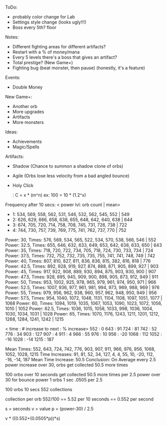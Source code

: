 ToDo: 
- probably color change for Lab
- Settings style change (looks ugly!!!)
- Boss every 5th? floor

Notes: 
- Different fighting areas for different artifacts?
- Restart with a % of money/mana
- Every 5 levels there's a boss that gives an artifact?
- Total prestige? (New Game+)
- Fighting bug (beat monster, then pause) (honestly, it's a feature)


Events:
- Double Money

New Game+:
- Another orb
- More upgrades
- Artifacts
- More monsters 

Ideas: 
- Achievements
- Magic/Spells

Artifacts: 
- Shadow (Chance to summon a shadow clone of orbs)
- Agile (Orbs lose less velocity from a bad angled bounce)
- Holy Click

  : C = x * (m^n)
ex: 100 = 10 * (1.2^x)



Frequency after 10 secs: < power lvl: orb count | mean>
- 1: 534, 569, 558, 562, 531, 546, 532, 562, 545, 552 | 549
- 2: 626, 629, 666, 658, 638, 655, 648, 642, 640, 638 | 644
- 3: 674, 705, 720, 714, 758, 708, 745, 731, 726, 738 | 722
- 4: 744, 730, 757, 739, 769, 775, 741, 762, 737, 770 | 752

Power: 30,   Times: 576, 569, 534, 565, 522, 534, 570, 538, 566, 546          | 552
Power: 32.5, Times: 655, 646, 632, 633, 649, 653, 642, 638, 633, 650          | 643
Power: 35,   Times: 718, 720, 722, 734, 705, 718, 724, 730, 733, 734          | 724
Power: 37.5, Times: 732, 752, 732, 735, 735, 755, 741, 741, 748, 749          | 742
Power: 40,   Times: 807, 810, 827, 811, 836, 836, 815, 382, 816, 818          | 776
Power: 42.5, Times: 892, 928, 919, 927, 874, 888, 871, 905, 899, 927          | 903
Power: 45,   Times: 917, 922, 908, 889, 930, 894, 875, 903, 930, 900          | 907
Power: 47.5, Times: 928, 895, 945, 909, 900, 898, 905, 873, 912, 949          | 911
Power: 50, Times: 953, 1002, 925, 978, 965, 979, 961, 974, 950, 971           | 966
Power: 52.5, Times: 1007, 936, 977, 961, 981, 994, 973, 969, 988, 969         | 976
Power: 55, Times: 979, 956, 962, 938, 960, 957, 962, 948, 950, 949            | 956
Power: 57.5, Times: 954, 1040, 1072, 1048, 1131, 1104, 1108, 1097, 1051, 1077 | 1068
Power: 60, Times: 1094, 1019, 1035, 1067, 1053, 1090, 1023, 1072, 1056, 1010  | 1052
Power: 62.5, Times: 1036, 1015, 1058, 1033, 998, 1036, 1004, 1030, 1034, 1031 | 1028
Power: 65, Times: 1070, 1176, 1243, 1211, 1201, 1212, 1268, 1284, 1241, 1242  | 1215

< time : # increase to next : % increase>
 552 : 0
 643 : 91
 724 : 81
 742 : 52
 776 : 34
 903 : 127
 907 : 4
 911 : 4
 966 : 55
 976 : 10
 956 : -20
1068 : 112
1052 : -16
1028 : -14
1215 : 187

Mean Times: 552, 643, 724, 742, 776, 903, 907, 911, 966, 976, 956, 1068, 1052, 1028, 1215
Time Increases: 91, 81, 52, 34, 127, 4, 4, 55, 10, -20, 112, -16, -14, 187
Mean Time Increase: 50.5
Conclusion: On Average every 2.5 power increase over 30, orbs get collected 50.5 more times

100 orbs over 10 seconds get collected 50.5 more times per 2.5 power over 30 for bounce power
1 orbs
1 sec
.0505 per 2.5

100 orbs
10 secs
552 collections

collection per orb 552/100 == 5.52 per 10 seconds == 0.552 per second

s = seconds
v = value
p = (power-30) / 2.5

v * ((0.552+(0.0505*p))*s)